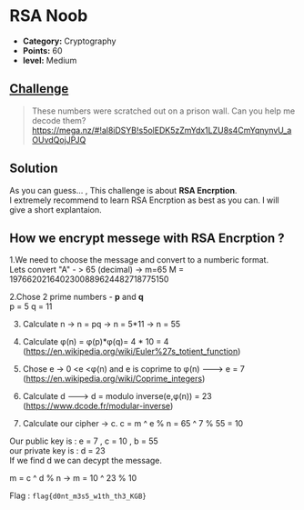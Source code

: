 

# RSA Noob

* **Category:** Cryptography 
* **Points:** 60
* **level:** Medium


## [Challenge](https://ctflearn.com/challenge/120)

> These numbers were scratched out on a prison wall. Can you help me decode them?  
>  https://mega.nz/#!al8iDSYB!s5olEDK5zZmYdx1LZU8s4CmYqnynvU_aOUvdQojJPJQ

## Solution
As you can guess... , This challenge is about **RSA Encrption**.  
I extremely recommend to learn RSA Encrption as best as you can. I will give a short explantaion.  

## How we encrypt messege with RSA Encrption ?  

1.We need to choose the message and convert to a numberic format.   
Lets convert "A" - > 65 (decimal) -> m=65
M = 1976620216402300889624482718775150  

2.Chose 2 prime numbers - **p** and **q**  
p = 5 
q = 11

3. Calculate n -> n = pq -> n = 5*11 -> n = 55 

4. Calculate φ(n) = φ(p)*φ(q)= 4 * 10 = 4 (https://en.wikipedia.org/wiki/Euler%27s_totient_function) 

5. Chose e -> 0 <e <φ(n) and e is coprime to φ(n) ---> e = 7 (https://en.wikipedia.org/wiki/Coprime_integers)

6. Calculate d ---> d = modulo inverse(e,φ(n)) = 23  (https://www.dcode.fr/modular-inverse)

7. Calculate our cipher -> c. c = m ^ e % n = 65 ^ 7 % 55 = 10

Our public key is : e = 7 , c = 10 , b = 55  
our private key is : d = 23  
If we find d we can decypt the message. 

m = c ^ d % n -> m = 10 ^ 23 % 10 



Flag : ```flag{d0nt_m3s5_w1th_th3_KGB} ```

